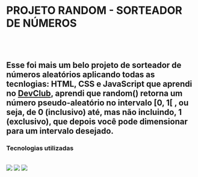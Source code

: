 <h1>PROJETO RANDOM - SORTEADOR DE NÚMEROS</h1>
<br>
<br>
<h2>Esse foi mais um belo projeto de sorteador de números aleatórios aplicando todas as tecnlogias: HTML, CSS e JavaScript que aprendi no <a href="rodolfimori.com.br/devclub">DevClub</a>, aprendi que random() retorna um número pseudo-aleatório no intervalo [0, 1[ , ou seja, de 0 (inclusivo) até, mas não incluindo, 1 (exclusivo), que depois você pode dimensionar para um intervalo desejado.</h2>

<h3>Tecnologias utilizadas</h3>
<br>
  <img src="https://img.shields.io/badge/HTML-239120?style=for-the-badge&logo=html5&logoColor=white">
  <img src="https://img.shields.io/badge/CSS-239120?&style=for-the-badge&logo=css3&logoColor=white">
  <img src="https://img.shields.io/badge/JavaScript-F7DF1E?style=for-the-badge&logo=javascript&logoColor=black">
